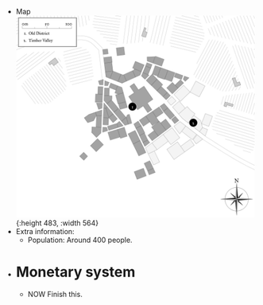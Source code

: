 - Map
  ![mirort_rocks hidden.png](../assets/mirort_rocks_hidden_1646615712743_0.png){:height 483, :width 564}
- Extra information:
	- Population: Around 400 people.
- # Monetary system
	- NOW Finish this.
